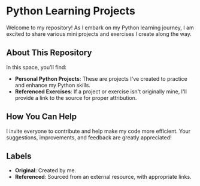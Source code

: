 # Python Learning Projects

Welcome to my repository! As I embark on my Python learning journey, I am excited to share various mini projects and exercises I create along the way.

## About This Repository

In this space, you'll find:
- **Personal Python Projects**: These are projects I've created to practice and enhance my Python skills.
- **Referenced Exercises**: If a project or exercise isn't originally mine, I'll provide a link to the source for proper attribution.

## How You Can Help

I invite everyone to contribute and help make my code more efficient. Your suggestions, improvements, and feedback are greatly appreciated!

## Labels

- **Original**: Created by me.
- **Referenced**: Sourced from an external resource, with appropriate links.

